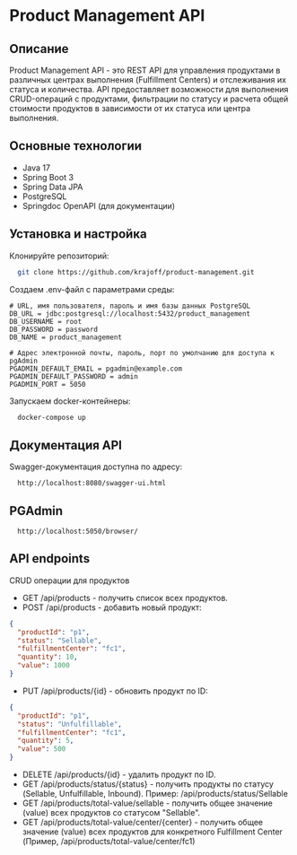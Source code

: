 # Product Management API

## Описание

Product Management API - это REST API для управления продуктами в различных центрах выполнения (Fulfillment Centers) и
отслеживания их статуса и количества. API предоставляет возможности для выполнения CRUD-операций с продуктами,
фильтрации по статусу и расчета общей стоимости продуктов в зависимости от их статуса или центра выполнения.

## Основные технологии

- Java 17
- Spring Boot 3
- Spring Data JPA
- PostgreSQL
- Springdoc OpenAPI (для документации)

## Установка и настройка

Клонируйте репозиторий:

```bash
  git clone https://github.com/krajoff/product-management.git
```

Создаем .env-файл c параметрами среды:

```env
# URL, имя пользователя, пароль и имя базы данных PostgreSQL
DB_URL = jdbc:postgresql://localhost:5432/product_management
DB_USERNAME = root
DB_PASSWORD = password
DB_NAME = product_management

# Адрес электронной почты, пароль, порт по умолчанию для доступа к pgAdmin
PGADMIN_DEFAULT_EMAIL = pgadmin@example.com
PGADMIN_DEFAULT_PASSWORD = admin
PGADMIN_PORT = 5050
```

Запускаем docker-контейнеры:

```bash
  docker-compose up 
```

## Документация API

Swagger-документация доступна по адресу:

```http
  http://localhost:8080/swagger-ui.html
```

## PGAdmin
```http
  http://localhost:5050/browser/
```

## API endpoints

CRUD операции для продуктов

- GET /api/products - получить список всех продуктов.
- POST /api/products - добавить новый продукт:
```json
{
  "productId": "p1",
  "status": "Sellable",
  "fulfillmentCenter": "fc1",
  "quantity": 10,
  "value": 1000
}
```

- PUT /api/products/{id} - обновить продукт по ID:
```json
{
  "productId": "p1",
  "status": "Unfulfillable",
  "fulfillmentCenter": "fc1",
  "quantity": 5,
  "value": 500
}
```

- DELETE /api/products/{id} - удалить продукт по ID.
- GET /api/products/status/{status} - получить продукты по статусу (Sellable, Unfulfillable, Inbound). Пример:
  /api/products/status/Sellable
- GET /api/products/total-value/sellable - получить общее значение (value) всех продуктов со статусом "Sellable".
- GET /api/products/total-value/center/{center} - получить общее значение (value) всех продуктов для конкретного
  Fulfillment Center (Пример, /api/products/total-value/center/fc1)
